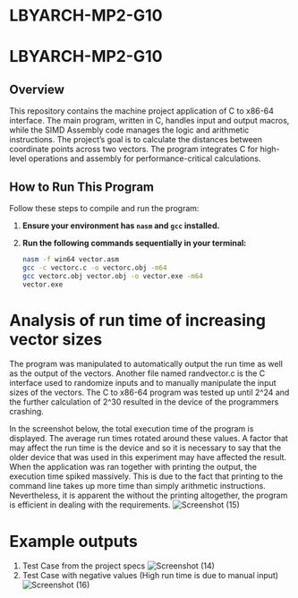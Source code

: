 # LBYARCH-MP2-G10

# LBYARCH-MP2-G10

## Overview

This repository contains the machine project application of C to x86-64 interface. The main program, written in C, handles input and output macros, while the SIMD Assembly code manages the logic and arithmetic instructions. The project’s goal is to calculate the distances between coordinate points across two vectors. The program integrates C for high-level operations and assembly for performance-critical calculations.

## How to Run This Program

Follow these steps to compile and run the program:

1. **Ensure your environment has `nasm` and `gcc` installed.**
2. **Run the following commands sequentially in your terminal:**

   ```bash
   nasm -f win64 vector.asm
   gcc -c vectorc.c -o vectorc.obj -m64
   gcc vectorc.obj vector.obj -o vector.exe -m64
   vector.exe


# Analysis of run time of increasing vector sizes
The program was manipulated to automatically output the run time as well as the output of the vectors. Another file named randvector.c is the C interface used to randomize inputs and to manually manipulate the input sizes of the vectors. The C to x86-64 program was tested up until 2^24 and the further calculation of 2^30 resulted in the device of the programmers crashing. 

In the screenshot below, the total execution time of the program is displayed. The average run times rotated around these values. A factor that may affect the run time is the device and so it is necessary to say that the older device that was used in this experiment may have affected the result. When the application was ran together with printing the output, the execution time spiked massively. This is due to the fact that printing to the command line takes up more time than simply arithmetic instructions. Nevertheless, it is apparent the without the printing altogether, the program is efficient in dealing with the requirements.
![Screenshot (15)](https://github.com/user-attachments/assets/77afb774-a927-4338-b060-7e50279c01e3)

# Example outputs
1. Test Case from the project specs
   ![Screenshot (14)](https://github.com/user-attachments/assets/f6616a34-c1c4-4350-88f6-e08d69a42513)
2. Test Case with negative values (High run time is due to manual input)
   ![Screenshot (16)](https://github.com/user-attachments/assets/016f0ce0-2da9-4446-92b9-193954b9bcb9)



